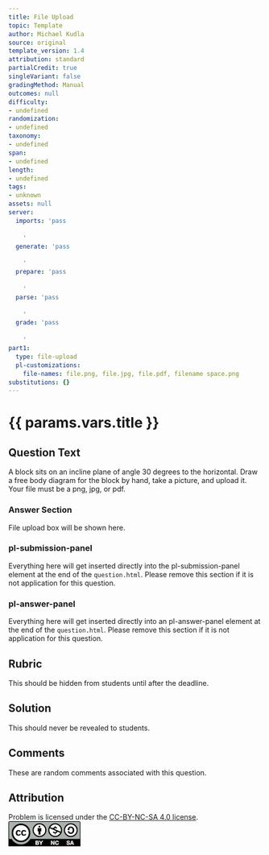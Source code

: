 ```yaml
---
title: File Upload
topic: Template
author: Michael Kudla
source: original
template_version: 1.4
attribution: standard
partialCredit: true
singleVariant: false
gradingMethod: Manual
outcomes: null
difficulty:
- undefined
randomization:
- undefined
taxonomy:
- undefined
span:
- undefined
length:
- undefined
tags:
- unknown
assets: null
server:
  imports: 'pass

    '
  generate: 'pass

    '
  prepare: 'pass

    '
  parse: 'pass

    '
  grade: 'pass

    '
part1:
  type: file-upload
  pl-customizations:
    file-names: file.png, file.jpg, file.pdf, filename space.png
substitutions: {}
---
```

# {{ params.vars.title }}

## Question Text

A block sits on an incline plane of angle 30 degrees to the horizontal.
Draw a free body diagram for the block by hand, take a picture, and upload it.
Your file must be a png, jpg, or pdf.

### Answer Section

File upload box will be shown here.

### pl-submission-panel

Everything here will get inserted directly into the pl-submission-panel element at the end of the `question.html`.
Please remove this section if it is not application for this question.

### pl-answer-panel

Everything here will get inserted directly into an pl-answer-panel element at the end of the `question.html`.
Please remove this section if it is not application for this question.

## Rubric

This should be hidden from students until after the deadline.

## Solution

This should never be revealed to students.

## Comments

These are random comments associated with this question.

## Attribution

Problem is licensed under the [CC-BY-NC-SA 4.0 license](https://creativecommons.org/licenses/by-nc-sa/4.0/).<br> ![The Creative Commons 4.0 license requiring attribution-BY, non-commercial-NC, and share-alike-SA license.](https://raw.githubusercontent.com/firasm/bits/master/by-nc-sa.png)